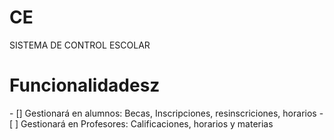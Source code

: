 # CE
SISTEMA DE CONTROL ESCOLAR
<H1>Funcionalidadesz</H1>
- [] Gestionará en alumnos: Becas, Inscripciones, resinscriciones, horarios
- [ ] Gestionará en Profesores: Calificaciones, horarios y materias
